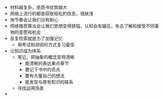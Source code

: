 - 材料越复杂，纸质书优势越大
- 网络上流行的都是获取轻松的信息，很肤浅
- 快节奏会让我们没有耐心
- 网络推荐算法会让我们思想变得狭隘，认知会有偏见，失去了解和接受不同事物的意愿和机会
- 反复检索就是为了加强记忆
	- 用考试和测验的方式复习最佳
- 让知识成为体系
	- 笔记，把抽象的概念变得清晰
		- 能清晰的表达重点章节
		- 要记下书中的亮点
		- 要有大量自己的想法
		- 能发现与原有知识的联系
	- 寻找运用场景
-